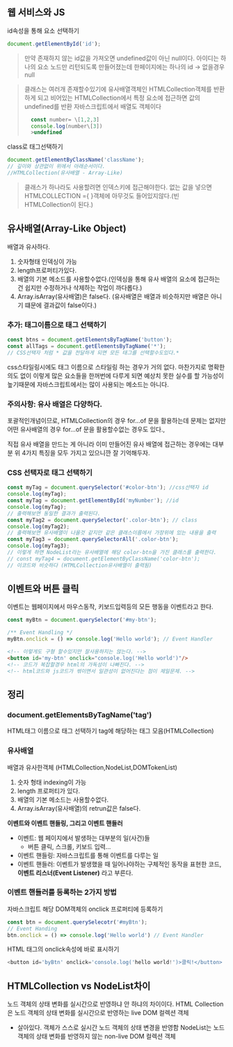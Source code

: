 ## 웹 서비스와 JS
id속성을 통해 요소 선택하기
```js
document.getElementById('id');
```
> 만약 존재하지 않는 id값을 가져오면 undefined값이 아닌 null이다.
> 아이디는 하나의 요소 노드만 리턴되도록 만들어졌는데 한페이지에는 하나의 id -> 없을경우 null

> 클래스는 여러개 존재할수있기에 유사배열객체인 HTMLCollection객체를 반환하게 되고 비어있는 HTMLCollection에서 특정 요소에 접근하면 값의 undefined를 반환 자바스크립트에서 배열도 객체이다
> ```js
> 	const number= \[1,2,3]
> 	console.log(number\[3])
> 	>undefined

class로 태그선택하기
```js
document.getElementByClassName('className');
// 깊이와 상관없이 위에서 아래순서이다.
//HTMLCollection(유사배열 - Array-Like)
```
> 클래스가 하나라도 사용할려면 인덱스키에 접근해야한다.
> 없는 값을 넣으면 HTMLCOLLECTION ={ }객체에 아무것도 들어있지않다.(빈 HTMLCollection이 된다.)


## 유사배열(Array-Like Object)
배열과 유사하다.
1. 숫자형태 인덱싱이 가능
2. length프로퍼티가있다.
3. 배열의 기본 메소드를 사용할수없다.(인덱싱을 통해 유사 배열의 요소에 접근하는 건 쉽지만 수정하거나 삭제하는 작업이 까다롭다.)
4. Array.isArray(유사배열)은 false다. (유사배열은 배열과 비슷하지만 배열은 아니기 떄문에 결과값이 false이다.)

### **추가: 태그이름으로 태그 선택하기**
```js
const btns = document.getElementsByTagName('button');
const allTags = document.getElementsByTagName('*');
// CSS선택자 처럼 * 값을 전달하게 되면 모든 태그를 선택할수도있다.*
```
css스타일링시에도 태그 이름으로 스타일링 하는 경우가 거의 없다. 마찬가지로 명확한 의도 없이 이렇게 많은 요소들을 한꺼번에 다루게 되면 예상치 못한 실수를 할 가능성이 높기때문에 자바스크립트에서는 많이 사용되는 메소드는 아니다.

### **주의사항: 유사 배열은 다양하다.**
포괄적인개념이므로, HTMLCollection의 경우 for...of 문을 활용하는데 문제는 없지만 어떤 유사배열의 경우 for...of 문을 활용할수없는 경우도 있다.,

직접 유사 배열을 만드는 게 아니라 이미 만들어진 유사 배열에 접근하는 경우에는 대부분 위 4가지 특징을 모두 가지고 있으니깐 잘 기억해두자.

### **CSS 선택자로 태그 선택하기**
```js
const myTag = document.querySelector('#color-btn'); //css선택자 id
console.log(myTag);
const myTag = document.getElementById('myNumber'); //id
console.log(myTag);
// 출력해보면 동일한 결과가 출력된다.
const myTag2 = document.querySelector('.color-btn'); // class
console.log(myTag2);
// 출력해보면 유사배열이 나올것 같지만 같은 클래스이름에서 가장위에 있는 내용을 출력
const myTag3 = document.querySelectorAll('.color-btn');
console.log(myTag3);
// 이렇게 하면 NodeList라는 유사배열에 해당 color-btn을 가진 클래스를 출력한다.
// const myTag4 = document.getElementByClassName('color-btn');
// 이코드와 비슷하다 (HTMLCollection유사배열이 출력됨)
```

## 이벤트와 버튼 클릭
이벤트는 웹페이지에서 마우스동작, 키보드입력등의 모든 행동을 이벤트라고 한다.
```js
const myBtn = document.querySelector('#my-btn');

/** Event Handling */
myBtn.onclick = () => console.log('Hello world'); // Event Handler
```
```html
<!-- 이렇게도 구형 할수있지만 잘사용하지는 않는다. -->
<button id='my-btn' onclick="console.log('Hello world')"/>
<!-- 코드가 복잡할경우 html의 가독성이 나빠진다. -->
<!-- html코드와 js코드가 썪이면서 일관성이 없어진다는 점이 제일문제. -->
```

## 정리

### **document.getElementsByTagName('tag')**
HTML태그 이름으로 태그 선택하기
tag에 해당하는 태그 모음(HTMLCollection)

### **유사배열**
배열과 유사한객체 (HTMLCollection,NodeList,DOMTokenList)
1. 숫자 형태 indexing이 가능
2. length 프로퍼티가 있다.
3. 배열의 기본 메소드는 사용할수없다.
4. Array.isArray(유사배열)의 retrun값은 false다.

**이벤트와 이벤트 핸들링, 그리고 이벤트 핸들러**
- 이벤트: 웹 페이지에서 발생하는 대부분의 일(사건)들
	- 버튼 클릭, 스크롤, 키보드 입력...
- 이벤트 핸들링: 자바스크립트를 통해 이벤트를 다루는 일
- 이벤트 핸들러: 이벤트가 발생했을 때 일어나야하는 구체적인 동작을 표현한 코드, **이벤트 리스너(Event Listener)** 라고 부른다.

### **이벤트 핸들러를 등록하는 2가지 방법**
자바스크립트 해당 DOM객체의 onclick 프로퍼티에 등록하기
```js
const btn = document.querySelecotr('#myBtn');
// Event Handing
btn.onclick = () => console.log('Hello world') // Event Handler
```

HTML 태그의 onclick속성에 바로 표시하기
```js
<button id='byBtn' onclick='console.log('hello world!')>클릭!</button>
```

## HTMLCollection vs NodeList차이
노드 객체의 상태 변화를 실시간으로 반영하냐 안 하냐의 차이이다.
HTML Collection은 노드 객체의 상태 변화를 실시간으로 반영하는 live DOM 컬렉션 객체
- 살아있다. 객체가 스스로 실시간 노드 객체의 상태 변경을 반영함
NodeList는 노드 객체의 상태 변화를 반영하지 않는 non-live DOM 컬렉션 객체